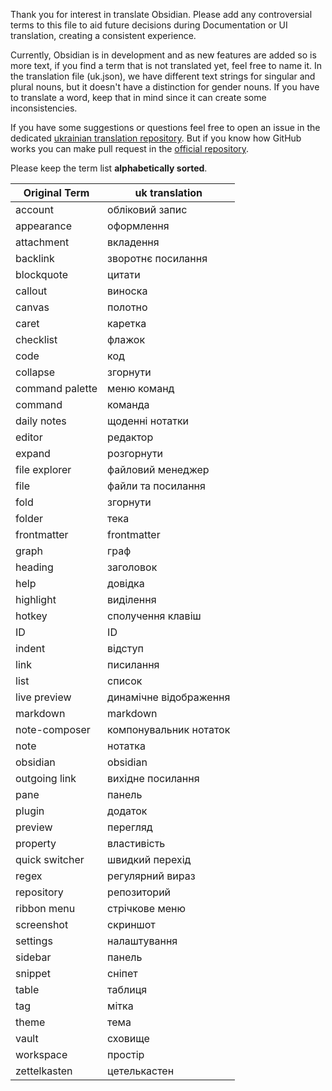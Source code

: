 Thank you for interest in translate Obsidian. Please add any controversial terms to this file to aid future decisions during Documentation or UI translation, creating a consistent experience.

Currently, Obsidian is in development and as new features are added so is more text, if you find a term that is not translated yet, feel free to name it. In the translation file (uk.json), we have different text strings for singular and plural nouns, but it doesn't have a distinction for gender nouns. If you have to translate a word, keep that in mind since it can create some inconsistencies.

If you have some suggestions or questions feel free to open an issue in the dedicated [ukrainian translation repository](https://github.com/decafork/obsidian-translations). But if you know how GitHub works you can make pull request in the [official repository](https://github.com/obsidianmd/obsidian-translations).

Please keep the term list **alphabetically sorted**.

| Original Term | uk translation |
|-|-|
|account|обліковий запис|
|appearance|оформлення|
|attachment|вкладення|
|backlink|зворотнє посилання|
|blockquote|цитати|
|callout|виноска|
|canvas|полотно|
|caret|каретка|
|checklist|флажок|
|code|код|
|collapse|згорнути|
|command palette|меню команд|
|command|команда|
|daily notes|щоденні нотатки|
|editor|редактор|
|expand|розгорнути|
|file explorer|файловий менеджер|
|file|файли та посилання|
|fold|згорнути|
|folder|тека|
|frontmatter|frontmatter|
|graph|граф|
|heading|заголовок|
|help|довідка|
|highlight|виділення|
|hotkey|сполучення клавіш|
|ID|ID|
|indent|відступ|
|link|писилання|
|list|список|
|live preview|динамічне відображення|
|markdown|markdown|
|note-composer|компонувальник нотаток|
|note|нотатка|
|obsidian|obsidian|
|outgoing link|вихідне посилання|
|pane|панель|
|plugin|додаток|
|preview|перегляд|
|property|властивість|
|quick switcher|швидкий перехід|
|regex|регулярний вираз|
|repository|репозиторий|
|ribbon menu|стрічкове меню|
|screenshot|скриншот|
|settings|налаштування|
|sidebar|панель|
|snippet|сніпет|
|table|таблиця|
|tag|мітка|
|theme|тема|
|vault|сховище|
|workspace|простір|
|zettelkasten|цетелькастен|